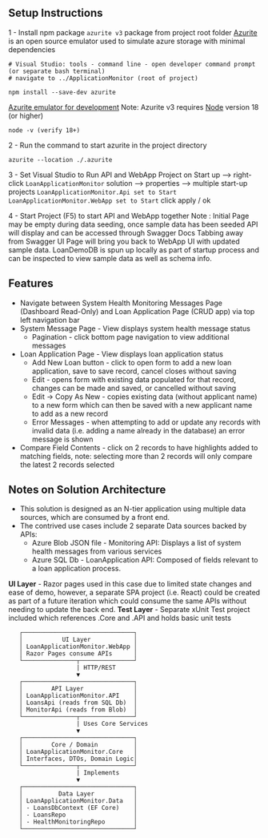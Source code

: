 ﻿## Setup Instructions
1 - Install npm package `azurite v3` package from project root folder
  [Azurite](https://www.npmjs.com/package/azurite) is an open source emulator used to simulate azure storage with minimal dependencies

```
# Visual Studio: tools - command line - open developer command prompt (or separate bash terminal)
# navigate to ../ApplicationMonitor (root of project)

npm install --save-dev azurite
```

[Azurite emulator for development](https://learn.microsoft.com/en-us/azure/storage/common/storage-use-azurite)
Note: Azurite v3 requires [Node](https://nodejs.org/en) version 18 (or higher)

```
node -v (verify 18+)
```
2 - Run the command to start azurite in the project directory

```
azurite --location ./.azurite

```

3 - Set Visual Studio to Run API and WebApp Project on Start up
          --> right-click `LoanApplicationMonitor` solution --> properties 
          --> multiple start-up projects `LoanApplicationMonitor.Api set to Start` `LoanApplicationMonitor.WebApp set to Start` click apply / ok
          
4 - Start Project (F5) to start API and WebApp together
    Note : Initial Page may be empty during data seeding, once sample data has been seeded API will display and can be accessed through Swagger Docs
           Tabbing away from Swagger UI Page will bring you back to WebApp UI with updated sample data.
           LoanDemoDB is spun up locally as part of startup process and can be inspected to view sample data as well as schema info.

## Features
* Navigate between System Health Monitoring Messages Page (Dashboard Read-Only) and Loan Application Page (CRUD app) via top left navigation bar
* System Message Page - View displays system health message status
     * Pagination - click bottom page navigation to view additional messages
* Loan Application Page - View displays loan application status
     * Add New Loan button - click to open form to add a new loan application, save to save record, cancel closes without saving
     * Edit - opens form with existing data populated for that record, changes can be made and saved, or cancelled without saving
     * Edit -> Copy As New - copies existing data (without applicant name) to a new form which can then be saved with a new applicant name to add as a new record
     * Error Messages - when attempting to add or update any records with invalid data (i.e. adding a name already in the database) an error message is shown
* Compare Field Contents - click on 2 records to have highlights added to matching fields, 
                           note: selecting more than 2 records will only compare the latest 2 records selected

## Notes on Solution Architecture
* This solution is designed as an N-tier application using multiple data sources, which are consumed by a front end.
* The contrived use cases include 2 separate Data sources backed by APIs: 
  * Azure Blob JSON file - Monitoring API: Displays a list of system health messages from various services
  * Azure SQL Db - LoanApplication API: Composed of fields relevant to a loan application process.

**UI Layer** - Razor pages used in this case due to limited state changes and ease of demo, however, a separate SPA project (i.e. React) could be 
               created as part of a future iteration which could consume the same APIs without needing to update the back end.
**Test Layer** - Separate xUnit Test project included which references .Core and .API and holds basic unit tests

```
   ┌───────────────────────────────┐
   │           UI Layer            │
   │ LoanApplicationMonitor.WebApp │
   │ Razor Pages consume APIs      │
   └───────────────┬───────────────┘
                   | HTTP/REST
                   ▼
   ┌───────────────────────────────┐
   │        API Layer              │
   │ LoanApplicationMonitor.API    │
   │ LoansApi (reads from SQL Db)  │
   │ MonitorApi (reads from Blob)  │
   └───────────────┬───────────────┘
                   | Uses Core Services
                   ▼
   ┌───────────────────────────────┐
   │        Core / Domain          │
   │ LoanApplicationMonitor.Core   │
   │ Interfaces, DTOs, Domain Logic│
   └───────────────┬───────────────┘
                   | Implements
                   ▼
   ┌───────────────────────────────┐
   │          Data Layer           │
   │ LoanApplicationMonitor.Data   │
   │ - LoansDbContext (EF Core)    │
   │ - LoansRepo                   │
   │ - HealthMonitoringRepo        │
   └───────────────────────────────┘
   ```
